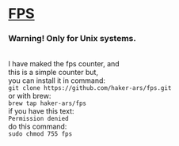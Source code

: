 <h1><a href='https://github.com/haker-ars/fps/archive/refs/tags/v0.2.tar.gz'>FPS</a></h1>

<h3>Warning! Only for Unix systems.</h3><br>
I have maked the fps counter, and<br>
this is a simple counter but,<br>
you can install it in command:<br>
<code>git clone https://github.com/haker-ars/fps.git</code><br>
or with brew:<br>
<code>brew tap haker-ars/fps</code><br>
if you have this text:<br>
<code>Permission denied</code><br>
do this command:<br>
<code>sudo chmod 755 fps</code>
